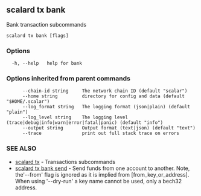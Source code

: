 ## scalard tx bank

Bank transaction subcommands

```
scalard tx bank [flags]
```

### Options

```
  -h, --help   help for bank
```

### Options inherited from parent commands

```
      --chain-id string     The network chain ID (default "scalar")
      --home string         directory for config and data (default "$HOME/.scalar")
      --log_format string   The logging format (json|plain) (default "plain")
      --log_level string    The logging level (trace|debug|info|warn|error|fatal|panic) (default "info")
      --output string       Output format (text|json) (default "text")
      --trace               print out full stack trace on errors
```

### SEE ALSO

- [scalard tx](scalard_tx.md) - Transactions subcommands
- [scalard tx bank send](scalard_tx_bank_send.md) - Send funds from one account to another.
  Note, the'--from' flag is ignored as it is implied from [from_key_or_address].
  When using '--dry-run' a key name cannot be used, only a bech32 address.
